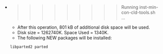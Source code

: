 * >>>>>>>>> Running inst-min-con-cld-tools.sh ...
  * After this operation, 801 kB of additional disk space will be used.
  * Disk size = 1262740K. Space Used = 1340K.
  * The following NEW packages will be installed:
  ```bash
  libparted2 parted
  ```

